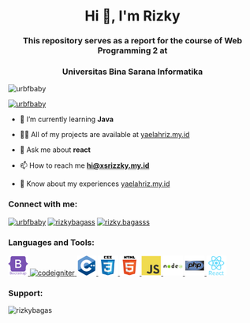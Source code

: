 <h1 align="center">Hi 👋, I'm Rizky</h1>
<h3 align="center">This repository serves as a report for the course of Web Programming 2 at</h3>
<h3 align="center">Universitas Bina Sarana Informatika</h3>

<p align="left"> <img src="https://komarev.com/ghpvc/?username=urbfbaby&label=Profile%20views&color=0e75b6&style=flat" alt="urbfbaby" /> </p>

<p align="left"> <a href="https://github.com/ryo-ma/github-profile-trophy"><img src="https://github-profile-trophy.vercel.app/?username=urbfbaby" alt="urbfbaby" /></a> </p>

- 🌱 I’m currently learning **Java**

- 👨‍💻 All of my projects are available at [yaelahriz.my.id](yaelahriz.my.id)

- 💬 Ask me about **react**

- 📫 How to reach me **hi@xsrizzky.my.id**

- 📄 Know about my experiences [yaelahriz.my.id](yaelahriz.my.id)


<h3 align="left">Connect with me:</h3>
<p align="left">
<a href="https://codepen.io/urbfbaby" target="blank"><img align="center" src="https://raw.githubusercontent.com/rahuldkjain/github-profile-readme-generator/master/src/images/icons/Social/codepen.svg" alt="urbfbaby" height="30" width="40" /></a>
<a href="https://linkedin.com/in/rizkybagass" target="blank"><img align="center" src="https://raw.githubusercontent.com/rahuldkjain/github-profile-readme-generator/master/src/images/icons/Social/linked-in-alt.svg" alt="rizkybagass" height="30" width="40" /></a>
<a href="https://fb.com/rizky.bagasss" target="blank"><img align="center" src="https://raw.githubusercontent.com/rahuldkjain/github-profile-readme-generator/master/src/images/icons/Social/facebook.svg" alt="rizky.bagasss" height="30" width="40" /></a>
</p>

<h3 align="left">Languages and Tools:</h3>
<p align="left"> <a href="https://getbootstrap.com" target="_blank" rel="noreferrer"> <img src="https://raw.githubusercontent.com/devicons/devicon/master/icons/bootstrap/bootstrap-plain-wordmark.svg" alt="bootstrap" width="40" height="40"/> </a> <a href="https://codeigniter.com" target="_blank" rel="noreferrer"> <img src="https://cdn.worldvectorlogo.com/logos/codeigniter.svg" alt="codeigniter" width="40" height="40"/> </a> <a href="https://www.w3schools.com/cpp/" target="_blank" rel="noreferrer"> <img src="https://raw.githubusercontent.com/devicons/devicon/master/icons/cplusplus/cplusplus-original.svg" alt="cplusplus" width="40" height="40"/> </a> <a href="https://www.w3schools.com/css/" target="_blank" rel="noreferrer"> <img src="https://raw.githubusercontent.com/devicons/devicon/master/icons/css3/css3-original-wordmark.svg" alt="css3" width="40" height="40"/> </a> <a href="https://www.w3.org/html/" target="_blank" rel="noreferrer"> <img src="https://raw.githubusercontent.com/devicons/devicon/master/icons/html5/html5-original-wordmark.svg" alt="html5" width="40" height="40"/> </a> <a href="https://developer.mozilla.org/en-US/docs/Web/JavaScript" target="_blank" rel="noreferrer"> <img src="https://raw.githubusercontent.com/devicons/devicon/master/icons/javascript/javascript-original.svg" alt="javascript" width="40" height="40"/> </a> <a href="https://nodejs.org" target="_blank" rel="noreferrer"> <img src="https://raw.githubusercontent.com/devicons/devicon/master/icons/nodejs/nodejs-original-wordmark.svg" alt="nodejs" width="40" height="40"/> </a> <a href="https://www.php.net" target="_blank" rel="noreferrer"> <img src="https://raw.githubusercontent.com/devicons/devicon/master/icons/php/php-original.svg" alt="php" width="40" height="40"/> </a> <a href="https://reactjs.org/" target="_blank" rel="noreferrer"> <img src="https://raw.githubusercontent.com/devicons/devicon/master/icons/react/react-original-wordmark.svg" alt="react" width="40" height="40"/> </a> </p>

<h3 align="left">Support:</h3>
<p><a href="https://www.buymeacoffee.com/rizkybagas"> <img align="left" src="https://cdn.buymeacoffee.com/buttons/v2/default-yellow.png" height="50" width="210" alt="rizkybagas" /></a></p><br><br>

